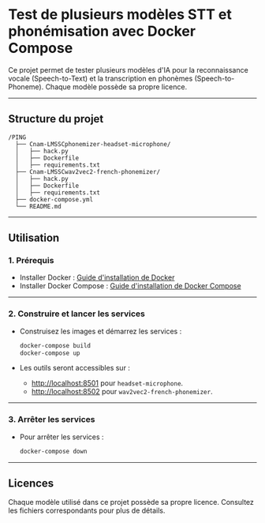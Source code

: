
# Test de plusieurs modèles STT et phonémisation avec Docker Compose

Ce projet permet de tester plusieurs modèles d'IA pour la reconnaissance vocale (Speech-to-Text) et la transcription en phonèmes (Speech-to-Phoneme). Chaque modèle possède sa propre licence.

---

## Structure du projet

```
/PING
  ├── Cnam-LMSSCphonemizer-headset-microphone/
  │   ├── hack.py
  │   ├── Dockerfile
  │   ├── requirements.txt
  ├── Cnam-LMSSCwav2vec2-french-phonemizer/
  │   ├── hack.py
  │   ├── Dockerfile
  │   ├── requirements.txt
  ├── docker-compose.yml
  └── README.md
```

---

## Utilisation

### 1. Prérequis
- Installer Docker : [Guide d'installation de Docker](https://docs.docker.com/get-docker/)
- Installer Docker Compose : [Guide d'installation de Docker Compose](https://docs.docker.com/compose/install/)

---

### 2. Construire et lancer les services

- Construisez les images et démarrez les services :
  ```bash
  docker-compose build
  docker-compose up
  ```

- Les outils seront accessibles sur :
  - [http://localhost:8501](http://localhost:8501) pour `headset-microphone`.
  - [http://localhost:8502](http://localhost:8502) pour `wav2vec2-french-phonemizer`.

---

### 3. Arrêter les services
- Pour arrêter les services :
  ```bash
  docker-compose down
  ```

---

## Licences

Chaque modèle utilisé dans ce projet possède sa propre licence. Consultez les fichiers correspondants pour plus de détails.
